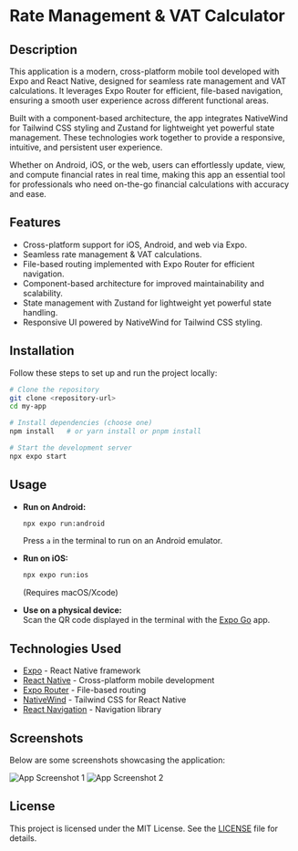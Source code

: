 # Rate Management & VAT Calculator

## Description

This application is a modern, cross-platform mobile tool developed with Expo and React Native, designed for seamless rate management and VAT calculations. It leverages Expo Router for efficient, file-based navigation, ensuring a smooth user experience across different functional areas.

Built with a component-based architecture, the app integrates NativeWind for Tailwind CSS styling and Zustand for lightweight yet powerful state management. These technologies work together to provide a responsive, intuitive, and persistent user experience.

Whether on Android, iOS, or the web, users can effortlessly update, view, and compute financial rates in real time, making this app an essential tool for professionals who need on-the-go financial calculations with accuracy and ease.

## Features

- Cross-platform support for iOS, Android, and web via Expo.
- Seamless rate management & VAT calculations.
- File-based routing implemented with Expo Router for efficient navigation.
- Component-based architecture for improved maintainability and scalability.
- State management with Zustand for lightweight yet powerful state handling.
- Responsive UI powered by NativeWind for Tailwind CSS styling.

## Installation

Follow these steps to set up and run the project locally:

```bash
# Clone the repository
git clone <repository-url>
cd my-app

# Install dependencies (choose one)
npm install   # or yarn install or pnpm install

# Start the development server
npx expo start
```

## Usage

- **Run on Android:**

  ```bash
  npx expo run:android
  ```

  Press `a` in the terminal to run on an Android emulator.

- **Run on iOS:**

  ```bash
  npx expo run:ios
  ```

  (Requires macOS/Xcode)

- **Use on a physical device:**  
  Scan the QR code displayed in the terminal with the [Expo Go](https://expo.dev/go) app.

## Technologies Used

- [Expo](https://expo.dev/) - React Native framework
- [React Native](https://reactnative.dev/) - Cross-platform mobile development
- [Expo Router](https://docs.expo.dev/router/introduction) - File-based routing
- [NativeWind](https://nativewind.dev/) - Tailwind CSS for React Native
- [React Navigation](https://reactnavigation.org/) - Navigation library

## Screenshots

Below are some screenshots showcasing the application:

![App Screenshot 1](./assets/images/screenshot1.png)
![App Screenshot 2](./assets/images/screenshot2.png)

## License

This project is licensed under the MIT License. See the [LICENSE](./LICENSE) file for details.
